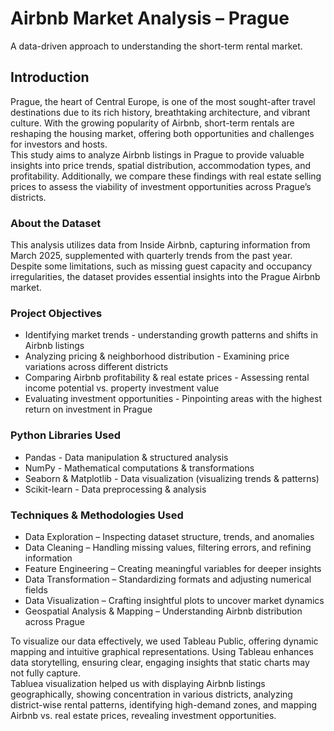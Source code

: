 # Airbnb Market Analysis – Prague
A data-driven approach to understanding the short-term rental market.

## Introduction
Prague, the heart of Central Europe, is one of the most sought-after travel destinations due to its rich history, breathtaking architecture, and vibrant culture. With the growing popularity of Airbnb, short-term rentals are reshaping the housing market, offering both opportunities and challenges for investors and hosts.
<br>This study aims to analyze Airbnb listings in Prague to provide valuable insights into price trends, spatial distribution, accommodation types, and profitability. Additionally, we compare these findings with real estate selling prices to assess the viability of investment opportunities across Prague’s districts.

### About the Dataset
This analysis utilizes data from Inside Airbnb, capturing information from March 2025, supplemented with quarterly trends from the past year.
<br>Despite some limitations, such as missing guest capacity and occupancy irregularities, the dataset provides essential insights into the Prague Airbnb market.

### Project Objectives
- Identifying market trends - understanding growth patterns and shifts in Airbnb listings
- Analyzing pricing & neighborhood distribution - Examining price variations across different districts
- Comparing Airbnb profitability & real estate prices - Assessing rental income potential vs. property investment value
- Evaluating investment opportunities - Pinpointing areas with the highest return on investment in Prague

### Python Libraries Used
- Pandas - Data manipulation & structured analysis
- NumPy - Mathematical computations & transformations
- Seaborn & Matplotlib - Data visualization (visualizing trends & patterns)
- Scikit-learn - Data preprocessing & analysis

### Techniques & Methodologies Used
- Data Exploration – Inspecting dataset structure, trends, and anomalies
- Data Cleaning – Handling missing values, filtering errors, and refining information 
- Feature Engineering – Creating meaningful variables for deeper insights
- Data Transformation – Standardizing formats and adjusting numerical fields
- Data Visualization – Crafting insightful plots to uncover market dynamics
- Geospatial Analysis & Mapping – Understanding Airbnb distribution across Prague

To visualize our data effectively, we used Tableau Public, offering dynamic mapping and intuitive graphical representations. Using Tableau enhances data storytelling, ensuring clear, engaging insights that static charts may not fully capture.
<br>Tabluea visualization helped us with displaying Airbnb listings geographically, showing concentration in various districts, analyzing district-wise rental patterns, identifying high-demand zones, and mapping Airbnb vs. real estate prices, revealing investment opportunities.